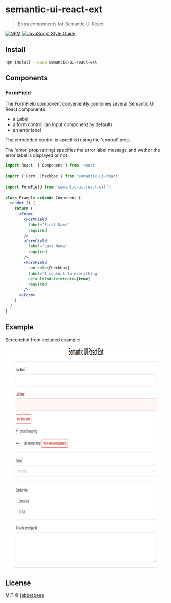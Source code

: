 # semantic-ui-react-ext

> Extra components for Semantic UI React

[![NPM](https://img.shields.io/npm/v/semantic-ui-react-ext.svg)](https://www.npmjs.com/package/semantic-ui-react-ext) [![JavaScript Style Guide](https://img.shields.io/badge/code_style-standard-brightgreen.svg)](https://standardjs.com)

## Install

```bash
npm install --save semantic-ui-react-ext
```

## Components

### FormField

The FormField component conveniently combines several Semantic UI React components:
  * a Label
  * a form control (an Input component by default)
  * an error label

The embedded control is specified using the 'control' prop.

The 'error' prop (string) specifies the error label message and wether the error label is displayed or not.

```jsx
import React, { Component } from 'react'

import { Form, Checkbox } from 'semantic-ui-react';

import FormField from 'semantic-ui-react-ext';

class Example extends Component {
  render () {
    return (
      <Form>
        <FormField
          label='First Name'
          required
        />
        <FormField
          label='Last Name'
          required
        />
        <FormField
          control={Checkbox}
          label='I consent to everything'
          defaultIndeterminate={true}
          required
        />
      </Form>
    )
  }
}
```

## Example

Screenshot from included example:

<img src="https://raw.githubusercontent.com/jabberbees/semantic-ui-react-ext/master/doc/example-screenshot.png" width="1263" height="693"/>

## License

MIT © [jabberbees](https://github.com/jabberbees)
